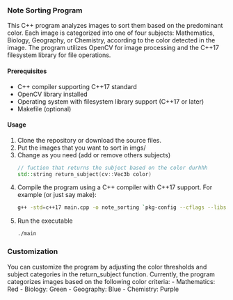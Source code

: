 ### Note Sorting Program

This C++ program analyzes images to sort them based on the predominant color. Each image is categorized into one of four subjects: Mathematics, Biology, Geography, or Chemistry, according to the color detected in the image. The program utilizes OpenCV for image processing and the C++17 filesystem library for file operations.

#### Prerequisites

- C++ compiler supporting C++17 standard
- OpenCV library installed
- Operating system with filesystem library support (C++17 or later)
- Makefile (optional)

#### Usage

1. Clone the repository or download the source files.
2. Put the images that you want to sort in imgs/ 
3. Change as you need (add or remove others subjects)
    ```c++
    // fuction that returns the subject based on the color durhhh
    std::string return_subject(cv::Vec3b color)
    ```
4. Compile the program using a C++ compiler with C++17 support. For example (or just say make):
   ```bash
   g++ -std=c++17 main.cpp -o note_sorting `pkg-config --cflags --libs opencv4`
   ```
5. Run the executable 
   ```bash
   ./main
   ```

### Customization
You can customize the program by adjusting the color thresholds and subject categories in the return_subject function. Currently, the program categorizes images based on the following color criteria:
    - Mathematics: Red
    - Biology: Green
    - Geography: Blue
    - Chemistry: Purple

